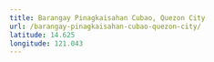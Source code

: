```yaml
---
title: Barangay Pinagkaisahan Cubao, Quezon City
url: /barangay-pinagkaisahan-cubao-quezon-city/
latitude: 14.625
longitude: 121.043
---
```

